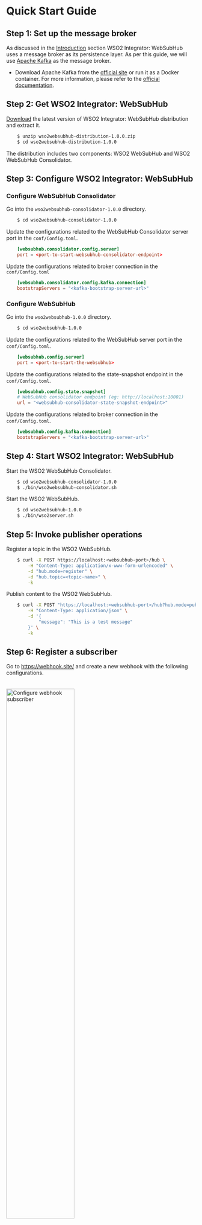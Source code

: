 # Quick Start Guide

## Step 1: Set up the message broker

As discussed in the [Introduction](introduction.md) section WSO2 Integrator: WebSubHub uses a message broker as its persistence layer. As per this guide, we will use <a href = "https://kafka.apache.org/">Apache Kafka</a> as the message broker.

* Download Apache Kafka from the <a href = "https://kafka.apache.org/downloads">official site</a> or run it as a Docker container. For more information, please refer to the <a href = "https://kafka.apache.org/quickstart">official documentation</a>.

## Step 2: Get WSO2 Integrator: WebSubHub

<a href = "https://github.com/wso2/product-integrator-websubhub/releases">Download</a> the latest version of WSO2 Integrator: WebSubHub distribution and extract it.

```sh
    $ unzip wso2websubhub-distribution-1.0.0.zip
    $ cd wso2websubhub-distribution-1.0.0
```

The distribution includes two components: WSO2 WebSubHub and WSO2 WebSubHub Consolidator.

## Step 3: Configure WSO2 Integrator: WebSubHub

### Configure WebSubHub Consolidator

Go into the `wso2websubhub-consolidator-1.0.0` directory.

```sh
    $ cd wso2websubhub-consolidator-1.0.0
```

Update the configurations related to the WebSubHub Consolidator server port in the `conf/Config.toml`.

```toml
    [websubhub.consolidator.config.server]
    port = <port-to-start-websubhub-consolidator-endpoint>
```

Update the configurations related to broker connection in the `conf/Config.toml`

```toml
    [websubhub.consolidator.config.kafka.connection]
    bootstrapServers = "<kafka-bootstrap-server-url>"
```

### Configure WebSubHub

Go into the `wso2websubhub-1.0.0` directory.

```sh
    $ cd wso2websubhub-1.0.0
```

Update the configurations related to the WebSubHub server port in the `conf/Config.toml`.

```toml
    [websubhub.config.server]
    port = <port-to-start-the-websubhub>
```

Update the configurations related to the state-snapshot endpoint in the `conf/Config.toml`.

```toml
    [websubhub.config.state.snapshot]
    # WebSubHub consolidator endpoint (eg: http://localhost:10001)
    url = "<websubhub-consolidator-state-snapshot-endpoint>"
```

Update the configurations related to broker connection in the `conf/Config.toml`.

```toml
    [websubhub.config.kafka.connection]
    bootstrapServers = "<kafka-bootstrap-server-url>"
```

## Step 4: Start WSO2 Integrator: WebSubHub

Start the WSO2 WebSubHub Consolidator.

```sh
    $ cd wso2websubhub-consolidator-1.0.0
    $ ./bin/wso2websubhub-consolidator.sh
```

Start the WSO2 WebSubHub.

```sh
    $ cd wso2websubhub-1.0.0
    $ ./bin/wso2server.sh
```

## Step 5: Invoke publisher operations

Register a topic in the WSO2 WebSubHub.

```sh
    $ curl -X POST https://localhost:<websubhub-port>/hub \
        -H "Content-Type: application/x-www-form-urlencoded" \
        -d "hub.mode=register" \
        -d "hub.topic=<topic-name>" \
        -k
```

Publish content to the WSO2 WebSubHub.

```sh
    $ curl -X POST "https://localhost:<websubhub-port>/hub?hub.mode=publish&hub.topic=<topic-name>" \
        -H "Content-Type: application/json" \
        -d '{
            "message": "This is a test message"
        }' \
        -k
```

## Step 6: Register a subscriber

Go to <a href = "https://webhook.site/">https://webhook.site/</a> and create a new webhook with the following configurations.

<a href="{{base_path}}/assets/img/get-started/quickstart/webhook-subscriber-configure.png"><img src="{{base_path}}/assets/img/get-started/quickstart/webhook-subscriber-configure.png" alt="Configure webhook subscriber" width="60%" style="padding-top: 20px" ></a>

Copy the unique URL.

<a href="{{base_path}}/assets/img/get-started/quickstart/webhook-subscriber-url.png"><img src="{{base_path}}/assets/img/get-started/quickstart/webhook-subscriber-url.png" alt="Copy unique URL" width="60%" style="padding-top: 20px" ></a>

URL-encode the copied unique URL and refer to it as `encoded-callback-url`.

Initiate the subscription call using the following cURL.

```sh
    $ curl -X POST "https://localhost:<websubhub-port>/hub" \
        -H "Content-Type: application/x-www-form-urlencoded" \
        -d "hub.topic=<topic-name>" \
        -d "hub.callback=<encoded-callback-url>" \
        -d "hub.mode=subscribe" \
        -d "hub.secret=<subscriber-secret>" \
        -d "hub.lease_seconds=50000000" \
        -k
```

Publish the content to the relevant topic in WSO2 WebSubHub, and you can view the delivered content in the configured webhook endpoint.

<a href="{{base_path}}/assets/img/get-started/quickstart/webhook-subscriber-content-delivery.png"><img src="{{base_path}}/assets/img/get-started/quickstart/webhook-subscriber-content-delivery.png" alt="Copy unique URL" width="60%" style="padding-top: 20px" ></a>

## Congratulations

You have successfully completed `WSO2 Integrator: WebSubHub` quick start guide. 

See the **Configurations** section for more information on:

* [Configuring an external IdP](../configurations/idp.md) for authentication and authorization
* In-depth [Apache Kafka configuration](../configurations/kafka.md) details
